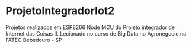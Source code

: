 # ProjetoIntegradorIot2
Projetos realizados em ESP8266 Node MCU do Projeto integrador de Internet das Coisas II. Lecionado no curso de Big Data no Agronégocio na FATEC Bebedouro - SP
